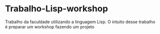 # Trabalho-Lisp-workshop
Trabalho da faculdade utilizando a linguagem Lisp. O intuito desse trabalho é preparar um workshop fazendo um projeto
